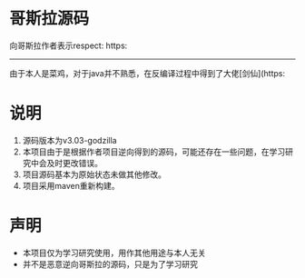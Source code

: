 # 哥斯拉源码
向哥斯拉作者表示respect: https: 

---
由于本人是菜鸡，对于java并不熟悉，在反编译过程中得到了大佬[剑仙](https: 

# 说明
1. 源码版本为v3.03-godzilla
2. 本项目由于是根据作者项目逆向得到的源码，可能还存在一些问题，在学习研究中会及时更改错误。
3. 项目源码基本为原始状态未做其他修改。
4. 项目采用maven重新构建。

# 声明
- 本项目仅为学习研究使用，用作其他用途与本人无关
- 并不是恶意逆向哥斯拉的源码，只是为了学习研究
